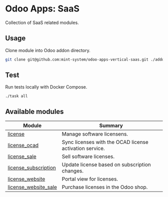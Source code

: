 # Odoo Apps: SaaS

Collection of SaaS related modules.

## Usage

Clone module into Odoo addon directory.

```bash
git clone git@github.com:mint-system/odoo-apps-vertical-saas.git ./addons/vertical_saas
```

## Test

Run tests locally with Docker Compose.

```
./task all
```

## Available modules

| Module | Summary |
| --- | --- |
| [license](license) |         Manage software licensens. |
| [license_ocad](license_ocad) |         Sync licenses with the OCAD license activation service. |
| [license_sale](license_sale) |         Sell software licenses. |
| [license_subscription](license_subscription) |         Update license based on subscription changes. |
| [license_website](license_website) |         Portal view for licenses. |
| [license_website_sale](license_website_sale) |         Purchase licenses in the Odoo shop. |
